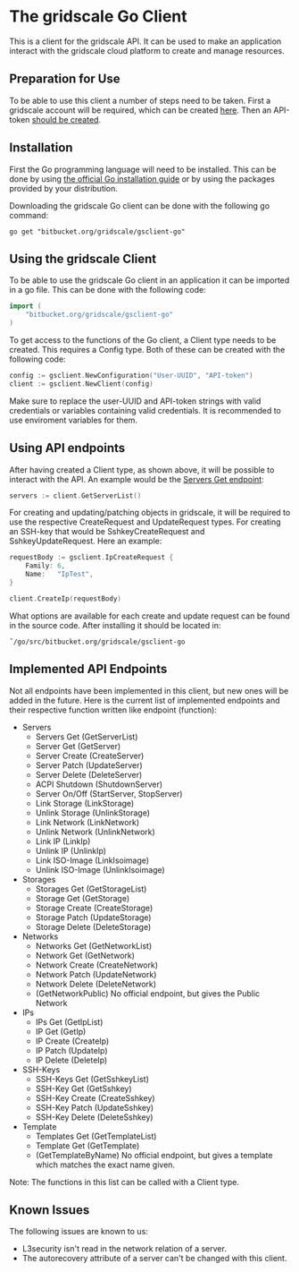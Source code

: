 # The gridscale Go Client

This is a client for the gridscale API. It can be used to make an application interact with the gridscale cloud platform to create and manage resources.

## Preparation for Use

To be able to use this client a number of steps need to be taken. First a gridscale account will be required, which can be created [here](https://my.gridscale.io/signup/). Then an API-token [should be created](https://my.gridscale.io/APIs/).

## Installation

First the Go programming language will need to be installed. This can be done by using [the official Go installation guide](https://golang.org/doc/install) or by using the packages provided by your distribution.
 
Downloading the gridscale Go client can be done with the following go command:

```
go get "bitbucket.org/gridscale/gsclient-go"
```

## Using the gridscale Client

To be able to use the gridscale Go client in an application it can be imported in a go file. This can be done with the following code:

```go
import (
	"bitbucket.org/gridscale/gsclient-go"
)
```

To get access to the functions of the Go client, a Client type needs to be created. This requires a Config type. Both of these can be created with the following code: 

```go
config := gsclient.NewConfiguration("User-UUID", "API-token")
client := gsclient.NewClient(config)
```

Make sure to replace the user-UUID and API-token strings with valid credentials or variables containing valid credentials. It is recommended to use enviroment variables for them.

## Using API endpoints

After having created a Client type, as shown above, it will be possible to interact with the API. An example would be the [Servers Get endpoint](https://gridscale.io/en/api-documentation/index.html#servers-get):

```go
servers := client.GetServerList()
```

For creating and updating/patching objects in gridscale, it will be required to use the respective CreateRequest and UpdateRequest types. For creating an SSH-key that would be SshkeyCreateRequest and SshkeyUpdateRequest. Here an example:

```go
requestBody := gsclient.IpCreateRequest {
	Family: 6,
	Name:   "IpTest",
}

client.CreateIp(requestBody)
```

What options are available for each create and update request can be found in the source code. After installing it should be located in: 
```
˜/go/src/bitbucket.org/gridscale/gsclient-go
```

## Implemented API Endpoints

Not all endpoints have been implemented in this client, but new ones will be added in the future. Here is the current list of implemented endpoints and their respective function written like endpoint (function):

* Servers
	* Servers Get (GetServerList)
	* Server Get (GetServer)
	* Server Create (CreateServer)
	* Server Patch (UpdateServer)
	* Server Delete (DeleteServer)
	* ACPI Shutdown (ShutdownServer)
	* Server On/Off (StartServer, StopServer)
	* Link Storage (LinkStorage)
	* Unlink Storage (UnlinkStorage)
	* Link Network (LinkNetwork)
	* Unlink Network (UnlinkNetwork)
	* Link IP (LinkIp)
    * Unlink IP (UnlinkIp)
    * Link ISO-Image (LinkIsoimage)
    * Unlink ISO-Image (UnlinkIsoimage)
* Storages
	* Storages Get (GetStorageList)
	* Storage Get (GetStorage)
	* Storage Create (CreateStorage)
	* Storage Patch (UpdateStorage)
	* Storage Delete (DeleteStorage)
* Networks
	* Networks Get (GetNetworkList)
	* Network Get (GetNetwork)
	* Network Create (CreateNetwork)
	* Network Patch (UpdateNetwork)
	* Network Delete (DeleteNetwork)
	* (GetNetworkPublic) No official endpoint, but gives the Public Network
* IPs
	* IPs Get (GetIpList)
	* IP Get (GetIp)
	* IP Create (CreateIp)
	* IP Patch (UpdateIp)
	* IP Delete (DeleteIp)
* SSH-Keys
	* SSH-Keys Get (GetSshkeyList)
	* SSH-Key Get (GetSshkey)
	* SSH-Key Create (CreateSshkey)
	* SSH-Key Patch (UpdateSshkey)
	* SSH-Key Delete (DeleteSshkey)
* Template
	* Templates Get (GetTemplateList)
	* Template Get (GetTemplate)
	* (GetTemplateByName) No official endpoint, but gives a template which matches the exact name given.

Note: The functions in this list can be called with a Client type.

## Known Issues
The following issues are known to us:
* L3security isn't read in the network relation of a server.
* The autorecovery attribute of a server can't be changed with this client.
